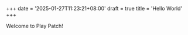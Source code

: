 +++
date = '2025-01-27T11:23:21+08:00'
draft = true
title = 'Hello World'
+++

Welcome to Play Patch!